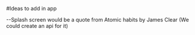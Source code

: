 #Ideas to add in app

--Splash screen would be a quote from Atomic habits by James Clear (We could create an api for it)